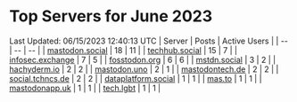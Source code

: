 # Top Servers for June 2023
Last Updated: 06/15/2023 12:40:13 UTC
| Server | Posts | Active Users |
| -- | -- | -- |
| [mastodon.social](https://mastodon.social/tags/PowerShell) | 18 | 11 |
| [techhub.social](https://techhub.social/tags/PowerShell) | 15 | 7 |
| [infosec.exchange](https://infosec.exchange/tags/PowerShell) | 7 | 5 |
| [fosstodon.org](https://fosstodon.org/tags/PowerShell) | 6 | 6 |
| [mstdn.social](https://mstdn.social/tags/PowerShell) | 3 | 2 |
| [hachyderm.io](https://hachyderm.io/tags/PowerShell) | 2 | 2 |
| [mastodon.uno](https://mastodon.uno/tags/PowerShell) | 2 | 1 |
| [mastodontech.de](https://mastodontech.de/tags/PowerShell) | 2 | 2 |
| [social.tchncs.de](https://social.tchncs.de/tags/PowerShell) | 2 | 2 |
| [dataplatform.social](https://dataplatform.social/tags/PowerShell) | 1 | 1 |
| [mas.to](https://mas.to/tags/PowerShell) | 1 | 1 |
| [mastodonapp.uk](https://mastodonapp.uk/tags/PowerShell) | 1 | 1 |
| [tech.lgbt](https://tech.lgbt/tags/PowerShell) | 1 | 1 |

